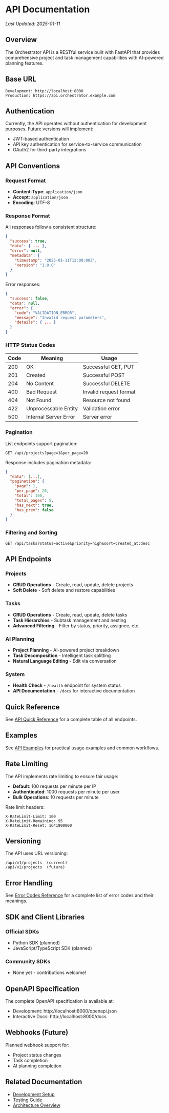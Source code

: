 # API Documentation

*Last Updated: 2025-01-11*

## Overview

The Orchestrator API is a RESTful service built with FastAPI that provides comprehensive project and task management capabilities with AI-powered planning features.

## Base URL

```
Development: http://localhost:8000
Production: https://api.orchestrator.example.com
```

## Authentication

Currently, the API operates without authentication for development purposes. Future versions will implement:
- JWT-based authentication
- API key authentication for service-to-service communication
- OAuth2 for third-party integrations

## API Conventions

### Request Format
- **Content-Type**: `application/json`
- **Accept**: `application/json`
- **Encoding**: UTF-8

### Response Format
All responses follow a consistent structure:

```json
{
  "success": true,
  "data": { ... },
  "error": null,
  "metadata": {
    "timestamp": "2025-01-11T12:00:00Z",
    "version": "1.0.0"
  }
}
```

Error responses:
```json
{
  "success": false,
  "data": null,
  "error": {
    "code": "VALIDATION_ERROR",
    "message": "Invalid request parameters",
    "details": { ... }
  }
}
```

### HTTP Status Codes

| Code | Meaning | Usage |
|------|---------|-------|
| 200 | OK | Successful GET, PUT |
| 201 | Created | Successful POST |
| 204 | No Content | Successful DELETE |
| 400 | Bad Request | Invalid request format |
| 404 | Not Found | Resource not found |
| 422 | Unprocessable Entity | Validation error |
| 500 | Internal Server Error | Server error |

### Pagination

List endpoints support pagination:

```
GET /api/projects?page=1&per_page=20
```

Response includes pagination metadata:
```json
{
  "data": [...],
  "pagination": {
    "page": 1,
    "per_page": 20,
    "total": 100,
    "total_pages": 5,
    "has_next": true,
    "has_prev": false
  }
}
```

### Filtering and Sorting

```
GET /api/tasks?status=active&priority=high&sort=created_at:desc
```

## API Endpoints

### Projects
- **CRUD Operations** - Create, read, update, delete projects
- **Soft Delete** - Soft delete and restore capabilities

### Tasks
- **CRUD Operations** - Create, read, update, delete tasks
- **Task Hierarchies** - Subtask management and nesting
- **Advanced Filtering** - Filter by status, priority, assignee, etc.

### AI Planning
- **Project Planning** - AI-powered project breakdown
- **Task Decomposition** - Intelligent task splitting
- **Natural Language Editing** - Edit via conversation

### System
- **Health Check** - `/health` endpoint for system status
- **API Documentation** - `/docs` for interactive documentation

## Quick Reference

See [API Quick Reference](quick-ref.md) for a complete table of all endpoints.

## Examples

See [API Examples](examples.md) for practical usage examples and common workflows.

## Rate Limiting

The API implements rate limiting to ensure fair usage:

- **Default**: 100 requests per minute per IP
- **Authenticated**: 1000 requests per minute per user
- **Bulk Operations**: 10 requests per minute

Rate limit headers:
```
X-RateLimit-Limit: 100
X-RateLimit-Remaining: 95
X-RateLimit-Reset: 1641900000
```

## Versioning

The API uses URL versioning:
```
/api/v1/projects  (current)
/api/v2/projects  (future)
```

## Error Handling

See [Error Codes Reference](../reference/error-codes.md) for a complete list of error codes and their meanings.

## SDK and Client Libraries

### Official SDKs
- Python SDK (planned)
- JavaScript/TypeScript SDK (planned)

### Community SDKs
- None yet - contributions welcome!

## OpenAPI Specification

The complete OpenAPI specification is available at:
- Development: http://localhost:8000/openapi.json
- Interactive Docs: http://localhost:8000/docs

## Webhooks (Future)

Planned webhook support for:
- Project status changes
- Task completion
- AI planning completion

## Related Documentation

- [Development Setup](../development/setup.md)
- [Testing Guide](../testing/overview.md)
- [Architecture Overview](../architecture/overview.md)